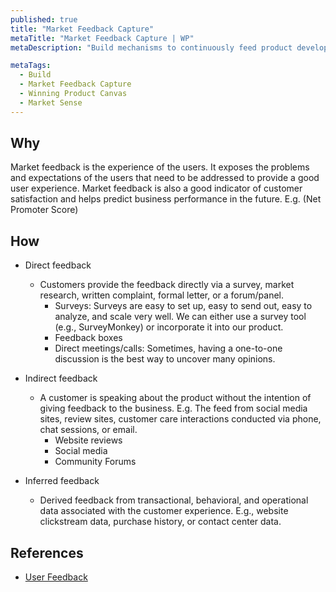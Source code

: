 ```yaml
---
published: true
title: "Market Feedback Capture"
metaTitle: "Market Feedback Capture | WP"
metaDescription: "Build mechanisms to continuously feed product development team with user feedback, sales team findings, competition behavior, and support team findings."

metaTags:
  - Build
  - Market Feedback Capture
  - Winning Product Canvas
  - Market Sense
---
```


## Why

Market feedback is the experience of the users. It exposes the problems and expectations of the users that need to be addressed to provide a good user experience. Market feedback is also a good indicator of customer satisfaction and helps predict business performance in the future. E.g. (Net Promoter Score)

## How

- Direct feedback
  - Customers provide the feedback directly via a survey, market research, written complaint, formal letter, or a forum/panel.
    - Surveys: Surveys are easy to set up, easy to send out, easy to analyze, and scale very well. We can either use a survey tool (e.g., SurveyMonkey) or incorporate it into our product.
    - Feedback boxes
    - Direct meetings/calls: Sometimes, having a one-to-one discussion is the best way to uncover many opinions.

- Indirect feedback
  - A customer is speaking about the product without the intention of giving feedback to the business. E.g. The feed from social media sites, review sites, customer care interactions conducted via phone, chat sessions, or email.
    - Website reviews
    - Social media
    - Community Forums

- Inferred feedback
  - Derived feedback from transactional, behavioral, and operational data associated with the customer experience. E.g., website clickstream data, purchase history, or contact center data.

## References

- [User Feedback](https://www.hotjar.com/blog/user-feedback/)
